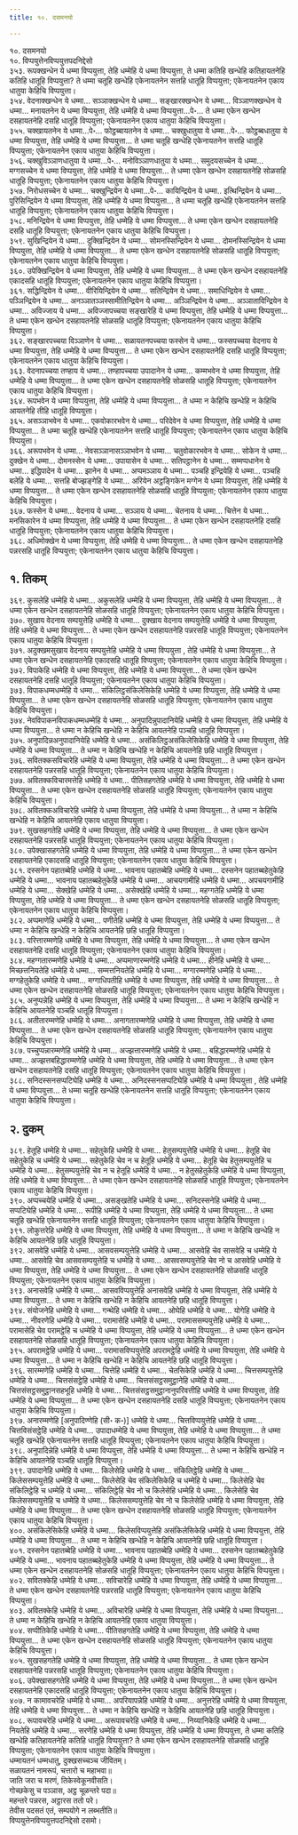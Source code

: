 ```yaml
---
title: १०. दसमनयो

---
```

१०. दसमनयो  
१०. विप्पयुत्तेनविप्पयुत्तपदनिद्देसो  
३५३. रूपक्खन्धेन ये धम्मा विप्पयुत्ता, तेहि धम्मेहि ये धम्मा विप्पयुत्ता, ते धम्मा कतिहि खन्धेहि कतिहायतनेहि कतिहि धातूहि विप्पयुत्ता? ते धम्मा चतूहि खन्धेहि एकेनायतनेन सत्तहि धातूहि विप्पयुत्ता; एकेनायतनेन एकाय धातुया केहिचि विप्पयुत्ता।  
३५४. वेदनाक्खन्धेन ये धम्मा… सञ्ञाक्खन्धेन ये धम्मा… सङ्खारक्खन्धेन ये धम्मा… विञ्ञाणक्खन्धेन ये धम्मा… मनायतनेन ये धम्मा विप्पयुत्ता, तेहि धम्मेहि ये धम्मा विप्पयुत्ता…पे॰… ते धम्मा एकेन खन्धेन दसहायतनेहि दसहि धातूहि विप्पयुत्ता; एकेनायतनेन एकाय धातुया केहिचि विप्पयुत्ता।  
३५५. चक्खायतनेन ये धम्मा…पे॰… फोट्ठब्बायतनेन ये धम्मा… चक्खुधातुया ये धम्मा…पे॰… फोट्ठब्बधातुया ये धम्मा विप्पयुत्ता, तेहि धम्मेहि ये धम्मा विप्पयुत्ता… ते धम्मा चतूहि खन्धेहि एकेनायतनेन सत्तहि धातूहि विप्पयुत्ता; एकेनायतनेन एकाय धातुया केहिचि विप्पयुत्ता।  
३५६. चक्खुविञ्ञाणधातुया ये धम्मा…पे॰… मनोविञ्ञाणधातुया ये धम्मा… समुदयसच्चेन ये धम्मा… मग्गसच्चेन ये धम्मा विप्पयुत्ता, तेहि धम्मेहि ये धम्मा विप्पयुत्ता… ते धम्मा एकेन खन्धेन दसहायतनेहि सोळसहि धातूहि विप्पयुत्ता; एकेनायतनेन एकाय धातुया केहिचि विप्पयुत्ता।  
३५७. निरोधसच्चेन ये धम्मा… चक्खुन्द्रियेन ये धम्मा…पे॰… कायिन्द्रियेन ये धम्मा.. इत्थिन्द्रियेन ये धम्मा… पुरिसिन्द्रियेन ये धम्मा विप्पयुत्ता, तेहि धम्मेहि ये धम्मा विप्पयुत्ता… ते धम्मा चतूहि खन्धेहि एकेनायतनेन सत्तहि धातूहि विप्पयुत्ता; एकेनायतनेन एकाय धातुया केहिचि विप्पयुत्ता।  
३५८. मनिन्द्रियेन ये धम्मा विप्पयुत्ता, तेहि धम्मेहि ये धम्मा विप्पयुत्ता… ते धम्मा एकेन खन्धेन दसहायतनेहि दसहि धातूहि विप्पयुत्ता; एकेनायतनेन एकाय धातुया केहिचि विप्पयुत्ता।  
३५९. सुखिन्द्रियेन ये धम्मा… दुक्खिन्द्रियेन ये धम्मा… सोमनस्सिन्द्रियेन ये धम्मा… दोमनस्सिन्द्रियेन ये धम्मा विप्पयुत्ता, तेहि धम्मेहि ये धम्मा विप्पयुत्ता… ते धम्मा एकेन खन्धेन दसहायतनेहि सोळसहि धातूहि विप्पयुत्ता; एकेनायतनेन एकाय धातुया केहिचि विप्पयुत्ता।  
३६०. उपेक्खिन्द्रियेन ये धम्मा विप्पयुत्ता, तेहि धम्मेहि ये धम्मा विप्पयुत्ता… ते धम्मा एकेन खन्धेन दसहायतनेहि एकादसहि धातूहि विप्पयुत्ता; एकेनायतनेन एकाय धातुया केहिचि विप्पयुत्ता।  
३६१. सद्धिन्द्रियेन ये धम्मा… वीरियिन्द्रियेन ये धम्मा… सतिन्द्रियेन ये धम्मा… समाधिन्द्रियेन ये धम्मा… पञ्ञिन्द्रियेन ये धम्मा… अनञ्ञातञ्ञस्सामीतिन्द्रियेन ये धम्मा… अञ्ञिन्द्रियेन ये धम्मा… अञ्ञाताविन्द्रियेन ये धम्मा… अविज्जाय ये धम्मा… अविज्जापच्चया सङ्खारेहि ये धम्मा विप्पयुत्ता, तेहि धम्मेहि ये धम्मा विप्पयुत्ता… ते धम्मा एकेन खन्धेन दसहायतनेहि सोळसहि धातूहि विप्पयुत्ता; एकेनायतनेन एकाय धातुया केहिचि विप्पयुत्ता।  
३६२. सङ्खारपच्चया विञ्ञाणेन ये धम्मा… सळायतनपच्चया फस्सेन ये धम्मा… फस्सपच्चया वेदनाय ये धम्मा विप्पयुत्ता, तेहि धम्मेहि ये धम्मा विप्पयुत्ता… ते धम्मा एकेन खन्धेन दसहायतनेहि दसहि धातूहि विप्पयुत्ता; एकेनायतनेन एकाय धातुया केहिचि विप्पयुत्ता।  
३६३. वेदनापच्चया तण्हाय ये धम्मा… तण्हापच्चया उपादानेन ये धम्मा… कम्मभवेन ये धम्मा विप्पयुत्ता, तेहि धम्मेहि ये धम्मा विप्पयुत्ता… ते धम्मा एकेन खन्धेन दसहायतनेहि सोळसहि धातूहि विप्पयुत्ता; एकेनायतनेन एकाय धातुया केहिचि विप्पयुत्ता।  
३६४. रूपभवेन ये धम्मा विप्पयुत्ता, तेहि धम्मेहि ये धम्मा विप्पयुत्ता… ते धम्मा न केहिचि खन्धेहि न केहिचि आयतनेहि तीहि धातूहि विप्पयुत्ता।  
३६५. असञ्ञाभवेन ये धम्मा… एकवोकारभवेन ये धम्मा… परिदेवेन ये धम्मा विप्पयुत्ता, तेहि धम्मेहि ये धम्मा विप्पयुत्ता… ते धम्मा चतूहि खन्धेहि एकेनायतनेन सत्तहि धातूहि विप्पयुत्ता; एकेनायतनेन एकाय धातुया केहिचि विप्पयुत्ता।  
३६६. अरूपभवेन ये धम्मा… नेवसञ्ञानासञ्ञाभवेन ये धम्मा… चतुवोकारभवेन ये धम्मा… सोकेन ये धम्मा… दुक्खेन ये धम्मा… दोमनस्सेन ये धम्मा… उपायासेन ये धम्मा… सतिपट्ठानेन ये धम्मा… सम्मप्पधानेन ये धम्मा… इद्धिपादेन ये धम्मा… झानेन ये धम्मा… अप्पमञ्ञाय ये धम्मा… पञ्चहि इन्द्रियेहि ये धम्मा… पञ्चहि बलेहि ये धम्मा… सत्तहि बोज्झङ्गेहि ये धम्मा… अरियेन अट्ठङ्गिकेन मग्गेन ये धम्मा विप्पयुत्ता, तेहि धम्मेहि ये धम्मा विप्पयुत्ता… ते धम्मा एकेन खन्धेन दसहायतनेहि सोळसहि धातूहि विप्पयुत्ता; एकेनायतनेन एकाय धातुया केहिचि विप्पयुत्ता।  
३६७. फस्सेन ये धम्मा… वेदनाय ये धम्मा… सञ्ञाय ये धम्मा… चेतनाय ये धम्मा… चित्तेन ये धम्मा… मनसिकारेन ये धम्मा विप्पयुत्ता, तेहि धम्मेहि ये धम्मा विप्पयुत्ता… ते धम्मा एकेन खन्धेन दसहायतनेहि दसहि धातूहि विप्पयुत्ता; एकेनायतनेन एकाय धातुया केहिचि विप्पयुत्ता।  
३६८. अधिमोक्खेन ये धम्मा विप्पयुत्ता, तेहि धम्मेहि ये धम्मा विप्पयुत्ता… ते धम्मा एकेन खन्धेन दसहायतनेहि पन्नरसहि धातूहि विप्पयुत्ता; एकेनायतनेन एकाय धातुया केहिचि विप्पयुत्ता।  


## १. तिकम्

३६९. कुसलेहि धम्मेहि ये धम्मा… अकुसलेहि धम्मेहि ये धम्मा विप्पयुत्ता, तेहि धम्मेहि ये धम्मा विप्पयुत्ता… ते धम्मा एकेन खन्धेन दसहायतनेहि सोळसहि धातूहि विप्पयुत्ता; एकेनायतनेन एकाय धातुया केहिचि विप्पयुत्ता।  
३७०. सुखाय वेदनाय सम्पयुत्तेहि धम्मेहि ये धम्मा… दुक्खाय वेदनाय सम्पयुत्तेहि धम्मेहि ये धम्मा विप्पयुत्ता, तेहि धम्मेहि ये धम्मा विप्पयुत्ता… ते धम्मा एकेन खन्धेन दसहायतनेहि पन्नरसहि धातूहि विप्पयुत्ता; एकेनायतनेन एकाय धातुया केहिचि विप्पयुत्ता।  
३७१. अदुक्खमसुखाय वेदनाय सम्पयुत्तेहि धम्मेहि ये धम्मा विप्पयुत्ता , तेहि धम्मेहि ये धम्मा विप्पयुत्ता… ते धम्मा एकेन खन्धेन दसहायतनेहि एकादसहि धातूहि विप्पयुत्ता; एकेनायतनेन एकाय धातुया केहिचि विप्पयुत्ता।  
३७२. विपाकेहि धम्मेहि ये धम्मा विप्पयुत्ता, तेहि धम्मेहि ये धम्मा विप्पयुत्ता… ते धम्मा एकेन खन्धेन दसहायतनेहि दसहि धातूहि विप्पयुत्ता; एकेनायतनेन एकाय धातुया केहिचि विप्पयुत्ता।  
३७३. विपाकधम्मधम्मेहि ये धम्मा… संकिलिट्ठसंकिलेसिकेहि धम्मेहि ये धम्मा विप्पयुत्ता, तेहि धम्मेहि ये धम्मा विप्पयुत्ता… ते धम्मा एकेन खन्धेन दसहायतनेहि सोळसहि धातूहि विप्पयुत्ता; एकेनायतनेन एकाय धातुया केहिचि विप्पयुत्ता।  
३७४. नेवविपाकनविपाकधम्मधम्मेहि ये धम्मा… अनुपादिन्नुपादानियेहि धम्मेहि ये धम्मा विप्पयुत्ता, तेहि धम्मेहि ये धम्मा विप्पयुत्ता… ते धम्मा न केहिचि खन्धेहि न केहिचि आयतनेहि पञ्चहि धातूहि विप्पयुत्ता।  
३७५. अनुपादिन्नअनुपादानियेहि धम्मेहि ये धम्मा… असंकिलिट्ठअसंकिलेसिकेहि धम्मेहि ये धम्मा विप्पयुत्ता, तेहि धम्मेहि ये धम्मा विप्पयुत्ता… ते धम्मा न केहिचि खन्धेहि न केहिचि आयतनेहि छहि धातूहि विप्पयुत्ता।  
३७६. सवितक्कसविचारेहि धम्मेहि ये धम्मा विप्पयुत्ता, तेहि धम्मेहि ये धम्मा विप्पयुत्ता… ते धम्मा एकेन खन्धेन दसहायतनेहि पन्नरसहि धातूहि विप्पयुत्ता; एकेनायतनेन एकाय धातुया केहिचि विप्पयुत्ता।  
३७७. अवितक्कविचारमत्तेहि धम्मेहि ये धम्मा… पीतिसहगतेहि धम्मेहि ये धम्मा विप्पयुत्ता, तेहि धम्मेहि ये धम्मा विप्पयुत्ता… ते धम्मा एकेन खन्धेन दसहायतनेहि सोळसहि धातूहि विप्पयुत्ता; एकेनायतनेन एकाय धातुया केहिचि विप्पयुत्ता।  
३७८. अवितक्कअविचारेहि धम्मेहि ये धम्मा विप्पयुत्ता, तेहि धम्मेहि ये धम्मा विप्पयुत्ता… ते धम्मा न केहिचि खन्धेहि न केहिचि आयतनेहि एकाय धातुया विप्पयुत्ता।  
३७९. सुखसहगतेहि धम्मेहि ये धम्मा विप्पयुत्ता, तेहि धम्मेहि ये धम्मा विप्पयुत्ता… ते धम्मा एकेन खन्धेन दसहायतनेहि पन्नरसहि धातूहि विप्पयुत्ता; एकेनायतनेन एकाय धातुया केहिचि विप्पयुत्ता।  
३८०. उपेक्खासहगतेहि धम्मेहि ये धम्मा विप्पयुत्ता, तेहि धम्मेहि ये धम्मा विप्पयुत्ता… ते धम्मा एकेन खन्धेन दसहायतनेहि एकादसहि धातूहि विप्पयुत्ता; एकेनायतनेन एकाय धातुया केहिचि विप्पयुत्ता।  
३८१. दस्सनेन पहातब्बेहि धम्मेहि ये धम्मा… भावनाय पहातब्बेहि धम्मेहि ये धम्मा… दस्सनेन पहातब्बहेतुकेहि धम्मेहि ये धम्मा… भावनाय पहातब्बहेतुकेहि धम्मेहि ये धम्मा… आचयगामीहि धम्मेहि ये धम्मा… अपचयगामीहि धम्मेहि ये धम्मा… सेक्खेहि धम्मेहि ये धम्मा… असेक्खेहि धम्मेहि ये धम्मा… महग्गतेहि धम्मेहि ये धम्मा विप्पयुत्ता, तेहि धम्मेहि ये धम्मा विप्पयुत्ता… ते धम्मा एकेन खन्धेन दसहायतनेहि सोळसहि धातूहि विप्पयुत्ता; एकेनायतनेन एकाय धातुया केहिचि विप्पयुत्ता।  
३८२. अप्पमाणेहि धम्मेहि ये धम्मा… पणीतेहि धम्मेहि ये धम्मा विप्पयुत्ता, तेहि धम्मेहि ये धम्मा विप्पयुत्ता… ते धम्मा न केहिचि खन्धेहि न केहिचि आयतनेहि छहि धातूहि विप्पयुत्ता।  
३८३. परित्तारम्मणेहि धम्मेहि ये धम्मा विप्पयुत्ता, तेहि धम्मेहि ये धम्मा विप्पयुत्ता… ते धम्मा एकेन खन्धेन दसहायतनेहि दसहि धातूहि विप्पयुत्ता; एकेनायतनेन एकाय धातुया केहिचि विप्पयुत्ता।  
३८४. महग्गतारम्मणेहि धम्मेहि ये धम्मा… अप्पमाणारम्मणेहि धम्मेहि ये धम्मा… हीनेहि धम्मेहि ये धम्मा… मिच्छत्तनियतेहि धम्मेहि ये धम्मा… सम्मत्तनियतेहि धम्मेहि ये धम्मा… मग्गारम्मणेहि धम्मेहि ये धम्मा… मग्गहेतुकेहि धम्मेहि ये धम्मा… मग्गाधिपतीहि धम्मेहि ये धम्मा विप्पयुत्ता, तेहि धम्मेहि ये धम्मा विप्पयुत्ता… ते धम्मा एकेन खन्धेन दसहायतनेहि सोळसहि धातूहि विप्पयुत्ता; एकेनायतनेन एकाय धातुया केहिचि विप्पयुत्ता।  
३८५. अनुप्पन्नेहि धम्मेहि ये धम्मा विप्पयुत्ता, तेहि धम्मेहि ये धम्मा विप्पयुत्ता… ते धम्मा न केहिचि खन्धेहि न केहिचि आयतनेहि पञ्चहि धातूहि विप्पयुत्ता।  
३८६. अतीतारम्मणेहि धम्मेहि ये धम्मा… अनागतारम्मणेहि धम्मेहि ये धम्मा विप्पयुत्ता, तेहि धम्मेहि ये धम्मा विप्पयुत्ता… ते धम्मा एकेन खन्धेन दसहायतनेहि सोळसहि धातूहि विप्पयुत्ता; एकेनायतनेन एकाय धातुया केहिचि विप्पयुत्ता।  
३८७. पच्चुप्पन्नारम्मणेहि धम्मेहि ये धम्मा… अज्झत्तारम्मणेहि धम्मेहि ये धम्मा… बहिद्धारम्मणेहि धम्मेहि ये धम्मा… अज्झत्तबहिद्धारम्मणेहि धम्मेहि ये धम्मा विप्पयुत्ता, तेहि धम्मेहि ये धम्मा विप्पयुत्ता… ते धम्मा एकेन खन्धेन दसहायतनेहि दसहि धातूहि विप्पयुत्ता; एकेनायतनेन एकाय धातुया केहिचि विप्पयुत्ता।  
३८८. सनिदस्सनसप्पटिघेहि धम्मेहि ये धम्मा… अनिदस्सनसप्पटिघेहि धम्मेहि ये धम्मा विप्पयुत्ता , तेहि धम्मेहि ये धम्मा विप्पयुत्ता… ते धम्मा चतूहि खन्धेहि एकेनायतनेन सत्तहि धातूहि विप्पयुत्ता; एकेनायतनेन एकाय धातुया केहिचि विप्पयुत्ता।  


## २. दुकम्

३८९. हेतूहि धम्मेहि ये धम्मा… सहेतुकेहि धम्मेहि ये धम्मा… हेतुसम्पयुत्तेहि धम्मेहि ये धम्मा… हेतूहि चेव सहेतुकेहि च धम्मेहि ये धम्मा… सहेतुकेहि चेव न च हेतूहि धम्मेहि ये धम्मा… हेतूहि चेव हेतुसम्पयुत्तेहि च धम्मेहि ये धम्मा… हेतुसम्पयुत्तेहि चेव न च हेतूहि धम्मेहि ये धम्मा… न हेतुसहेतुकेहि धम्मेहि ये धम्मा विप्पयुत्ता, तेहि धम्मेहि ये धम्मा विप्पयुत्ता… ते धम्मा एकेन खन्धेन दसहायतनेहि सोळसहि धातूहि विप्पयुत्ता; एकेनायतनेन एकाय धातुया केहिचि विप्पयुत्ता।  
३९०. अप्पच्चयेहि धम्मेहि ये धम्मा… असङ्खतेहि धम्मेहि ये धम्मा… सनिदस्सनेहि धम्मेहि ये धम्मा… सप्पटिघेहि धम्मेहि ये धम्मा… रूपीहि धम्मेहि ये धम्मा विप्पयुत्ता, तेहि धम्मेहि ये धम्मा विप्पयुत्ता… ते धम्मा चतूहि खन्धेहि एकेनायतनेन सत्तहि धातूहि विप्पयुत्ता; एकेनायतनेन एकाय धातुया केहिचि विप्पयुत्ता।  
३९१. लोकुत्तरेहि धम्मेहि ये धम्मा विप्पयुत्ता, तेहि धम्मेहि ये धम्मा विप्पयुत्ता… ते धम्मा न केहिचि खन्धेहि न केहिचि आयतनेहि छहि धातूहि विप्पयुत्ता।  
३९२. आसवेहि धम्मेहि ये धम्मा… आसवसम्पयुत्तेहि धम्मेहि ये धम्मा… आसवेहि चेव सासवेहि च धम्मेहि ये धम्मा… आसवेहि चेव आसवसम्पयुत्तेहि च धम्मेहि ये धम्मा… आसवसम्पयुत्तेहि चेव नो च आसवेहि धम्मेहि ये धम्मा विप्पयुत्ता, तेहि धम्मेहि ये धम्मा विप्पयुत्ता… ते धम्मा एकेन खन्धेन दसहायतनेहि सोळसहि धातूहि विप्पयुत्ता; एकेनायतनेन एकाय धातुया केहिचि विप्पयुत्ता।  
३९३. अनासवेहि धम्मेहि ये धम्मा… आसवविप्पयुत्तेहि अनासवेहि धम्मेहि ये धम्मा विप्पयुत्ता, तेहि धम्मेहि ये धम्मा विप्पयुत्ता… ते धम्मा न केहिचि खन्धेहि न केहिचि आयतनेहि छहि धातूहि विप्पयुत्ता।  
३९४. संयोजनेहि धम्मेहि ये धम्मा… गन्थेहि धम्मेहि ये धम्मा… ओघेहि धम्मेहि ये धम्मा… योगेहि धम्मेहि ये धम्मा… नीवरणेहि धम्मेहि ये धम्मा… परामासेहि धम्मेहि ये धम्मा… परामाससम्पयुत्तेहि धम्मेहि ये धम्मा… परामासेहि चेव परामट्ठेहि च धम्मेहि ये धम्मा विप्पयुत्ता, तेहि धम्मेहि ये धम्मा विप्पयुत्ता… ते धम्मा एकेन खन्धेन दसहायतनेहि सोळसहि धातूहि विप्पयुत्ता; एकेनायतनेन एकाय धातुया केहिचि विप्पयुत्ता।  
३९५. अपरामट्ठेहि धम्मेहि ये धम्मा… परामासविप्पयुत्तेहि अपरामट्ठेहि धम्मेहि ये धम्मा विप्पयुत्ता, तेहि धम्मेहि ये धम्मा विप्पयुत्ता… ते धम्मा न केहिचि खन्धेहि न केहिचि आयतनेहि छहि धातूहि विप्पयुत्ता।  
३९६. सारम्मणेहि धम्मेहि ये धम्मा… चित्तेहि धम्मेहि ये धम्मा… चेतसिकेहि धम्मेहि ये धम्मा… चित्तसम्पयुत्तेहि धम्मेहि ये धम्मा… चित्तसंसट्ठेहि धम्मेहि ये धम्मा… चित्तसंसट्ठसमुट्ठानेहि धम्मेहि ये धम्मा… चित्तसंसट्ठसमुट्ठानसहभूहि धम्मेहि ये धम्मा… चित्तसंसट्ठसमुट्ठानानुपरिवत्तीहि धम्मेहि ये धम्मा विप्पयुत्ता, तेहि धम्मेहि ये धम्मा विप्पयुत्ता… ते धम्मा एकेन खन्धेन दसहायतनेहि दसहि धातूहि विप्पयुत्ता; एकेनायतनेन एकाय धातुया केहिचि विप्पयुत्ता।  
३९७. अनारम्मणेहि [अनुपादिण्णेहि (सी॰ क॰)] धम्मेहि ये धम्मा… चित्तविप्पयुत्तेहि धम्मेहि ये धम्मा… चित्तविसंसट्ठेहि धम्मेहि ये धम्मा… उपादाधम्मेहि ये धम्मा विप्पयुत्ता, तेहि धम्मेहि ये धम्मा विप्पयुत्ता… ते धम्मा चतूहि खन्धेहि एकेनायतनेन सत्तहि धातूहि विप्पयुत्ता; एकेनायतनेन एकाय धातुया केहिचि विप्पयुत्ता।  
३९८. अनुपादिन्नेहि धम्मेहि ये धम्मा विप्पयुत्ता, तेहि धम्मेहि ये धम्मा विप्पयुत्ता… ते धम्मा न केहिचि खन्धेहि न केहिचि आयतनेहि पञ्चहि धातूहि विप्पयुत्ता।  
३९९. उपादानेहि धम्मेहि ये धम्मा… किलेसेहि धम्मेहि ये धम्मा… संकिलिट्ठेहि धम्मेहि ये धम्मा… किलेससम्पयुत्तेहि धम्मेहि ये धम्मा… किलेसेहि चेव संकिलेसिकेहि च धम्मेहि ये धम्मा… किलेसेहि चेव संकिलिट्ठेहि च धम्मेहि ये धम्मा… संकिलिट्ठेहि चेव नो च किलेसेहि धम्मेहि ये धम्मा… किलेसेहि चेव किलेससम्पयुत्तेहि च धम्मेहि ये धम्मा… किलेससम्पयुत्तेहि चेव नो च किलेसेहि धम्मेहि ये धम्मा विप्पयुत्ता, तेहि धम्मेहि ये धम्मा विप्पयुत्ता… ते धम्मा एकेन खन्धेन दसहायतनेहि सोळसहि धातूहि विप्पयुत्ता; एकेनायतनेन एकाय धातुया केहिचि विप्पयुत्ता।  
४००. असंकिलेसिकेहि धम्मेहि ये धम्मा… किलेसविप्पयुत्तेहि असंकिलेसिकेहि धम्मेहि ये धम्मा विप्पयुत्ता, तेहि धम्मेहि ये धम्मा विप्पयुत्ता… ते धम्मा न केहिचि खन्धेहि न केहिचि आयतनेहि छहि धातूहि विप्पयुत्ता।  
४०१. दस्सनेन पहातब्बेहि धम्मेहि ये धम्मा… भावनाय पहातब्बेहि धम्मेहि ये धम्मा… दस्सनेन पहातब्बहेतुकेहि धम्मेहि ये धम्मा… भावनाय पहातब्बहेतुकेहि धम्मेहि ये धम्मा विप्पयुत्ता, तेहि धम्मेहि ये धम्मा विप्पयुत्ता… ते धम्मा एकेन खन्धेन दसहायतनेहि सोळसहि धातूहि विप्पयुत्ता; एकेनायतनेन एकाय धातुया केहिचि विप्पयुत्ता।  
४०२. सवितक्केहि धम्मेहि ये धम्मा… सविचारेहि धम्मेहि ये धम्मा विप्पयुत्ता, तेहि धम्मेहि ये धम्मा विप्पयुत्ता… ते धम्मा एकेन खन्धेन दसहायतनेहि पन्नरसहि धातूहि विप्पयुत्ता; एकेनायतनेन एकाय धातुया केहिचि विप्पयुत्ता।  
४०३. अवितक्केहि धम्मेहि ये धम्मा… अविचारेहि धम्मेहि ये धम्मा विप्पयुत्ता, तेहि धम्मेहि ये धम्मा विप्पयुत्ता… ते धम्मा न केहिचि खन्धेहि न केहिचि आयतनेहि एकाय धातुया विप्पयुत्ता।  
४०४. सप्पीतिकेहि धम्मेहि ये धम्मा… पीतिसहगतेहि धम्मेहि ये धम्मा विप्पयुत्ता, तेहि धम्मेहि ये धम्मा विप्पयुत्ता… ते धम्मा एकेन खन्धेन दसहायतनेहि सोळसहि धातूहि विप्पयुत्ता; एकेनायतनेन एकाय धातुया केहिचि विप्पयुत्ता।  
४०५. सुखसहगतेहि धम्मेहि ये धम्मा विप्पयुत्ता, तेहि धम्मेहि ये धम्मा विप्पयुत्ता… ते धम्मा एकेन खन्धेन दसहायतनेहि पन्नरसहि धातूहि विप्पयुत्ता; एकेनायतनेन एकाय धातुया केहिचि विप्पयुत्ता।  
४०६. उपेक्खासहगतेहि धम्मेहि ये धम्मा विप्पयुत्ता, तेहि धम्मेहि ये धम्मा विप्पयुत्ता… ते धम्मा एकेन खन्धेन दसहायतनेहि एकादसहि धातूहि विप्पयुत्ता; एकेनायतनेन एकाय धातुया केहिचि विप्पयुत्ता।  
४०७. न कामावचरेहि धम्मेहि ये धम्मा… अपरियापन्नेहि धम्मेहि ये धम्मा… अनुत्तरेहि धम्मेहि ये धम्मा विप्पयुत्ता, तेहि धम्मेहि ये धम्मा विप्पयुत्ता… ते धम्मा न केहिचि खन्धेहि न केहिचि आयतनेहि छहि धातूहि विप्पयुत्ता।  
४०८. रूपावचरेहि धम्मेहि ये धम्मा… अरूपावचरेहि धम्मेहि ये धम्मा… निय्यानिकेहि धम्मेहि ये धम्मा… नियतेहि धम्मेहि ये धम्मा… सरणेहि धम्मेहि ये धम्मा विप्पयुत्ता, तेहि धम्मेहि ये धम्मा विप्पयुत्ता, ते धम्मा कतिहि खन्धेहि कतिहायतनेहि कतिहि धातूहि विप्पयुत्ता? ते धम्मा एकेन खन्धेन दसहायतनेहि सोळसहि धातूहि विप्पयुत्ता; एकेनायतनेन एकाय धातुया केहिचि विप्पयुत्ता।  
धम्मायतनं धम्मधातु, दुक्खसच्चञ्च जीवितम्।  
सळायतनं नामरूपं, चत्तारो च महाभवा॥  
जाति जरा च मरणं, तिकेस्वेकूनवीसति।  
गोच्छकेसु च पञ्ञास, अट्ठ चूळन्तरे पदा॥  
महन्तरे पन्नरस, अट्ठारस ततो परे।  
तेवीस पदसतं एतं, सम्पयोगे न लब्भतीति॥  
विप्पयुत्तेनविप्पयुत्तपदनिद्देसो दसमो।  